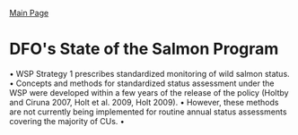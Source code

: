 [Main Page](../README.md)

# **DFO's State of the Salmon Program**

•	WSP Strategy 1 prescribes standardized monitoring of wild salmon status.
•	Concepts and methods for standardized status assessment under the WSP were developed within a few years of the release of the policy (Holtby and Ciruna 2007, Holt et al. 2009, Holt 2009).
•	However, these methods are not currently being implemented for routine annual status assessments covering the majority of CUs.
•	


